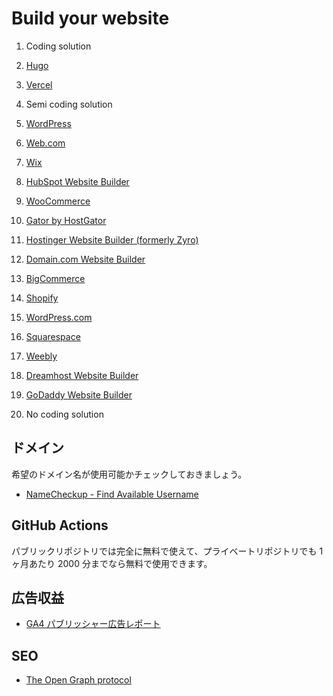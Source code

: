 # Build your website

1. Coding solution
  1. [Hugo](https://gohugo.io/about/)
  1. [Vercel]()

1. Semi coding solution
  1. [WordPress](https://wordpress.org/)
  1. [Web.com](https://www.web.com/)
  1. [Wix](https://www.wix.com/)
  1. [HubSpot Website Builder](https://www.hubspot.com/website-builder)
  1. [WooCommerce](https://woocommerce.com/)
  1. [Gator by HostGator](https://www.hostgator.com/website-builder)
  1. [Hostinger Website Builder (formerly Zyro)](https://www.hostinger.com/website-builder)
  1. [Domain.com Website Builder](https://www.domain.com/website-builder)
  1. [BigCommerce](https://www.bigcommerce.com/)
  1. [Shopify](https://www.shopify.com/)
  1. [WordPress.com](https://www.wordpress.com/)
  1. [Squarespace](https://www.squarespace.com/)
  1. [Weebly](https://www.weebly.com/)
  1. [Dreamhost Website Builder](https://www.dreamhost.com/website-builder)
  1. [GoDaddy Website Builder](https://www.godaddy.com/websites/website-builder)

1. No coding solution


## ドメイン

希望のドメイン名が使用可能かチェックしておきましょう。

- [NameCheckup - Find Available Username](http://namecheckup.com/)

## GitHub Actions

パブリックリポジトリでは完全に無料で使えて、プライベートリポジトリでも 1 ヶ月あたり 2000 分までなら無料で使用できます。

## 広告収益

- [GA4 パブリッシャー広告レポート](https://support.google.com/analytics/answer/12925552?hl=ja)

## SEO 

- [The Open Graph protocol](https://ogp.me/)